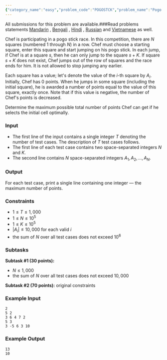 ```yaml
---
{"category_name":"easy","problem_code":"POGOSTCK","problem_name":"Pogo Stick Competition","languages_supported":{"0":"C","1":"CPP14","2":"JAVA","3":"PYTH","4":"PYTH 3.6","5":"PYPY","6":"CS2","7":"PAS fpc","8":"PAS gpc","9":"RUBY","10":"PHP","11":"GO","12":"NODEJS","13":"HASK","14":"rust","15":"SCALA","16":"swift","17":"D","18":"PERL","19":"FORT","20":"WSPC","21":"ADA","22":"CAML","23":"ICK","24":"BF","25":"ASM","26":"CLPS","27":"PRLG","28":"ICON","29":"SCM qobi","30":"PIKE","31":"ST","32":"NICE","33":"LUA","34":"BASH","35":"NEM","36":"LISP sbcl","37":"LISP clisp","38":"SCM guile","39":"JS","40":"ERL","41":"TCL","42":"kotlin","43":"PERL6","44":"TEXT","45":"SCM chicken","46":"PYP3","47":"CLOJ","48":"R","49":"COB","50":"FS"},"max_timelimit":1,"source_sizelimit":50000,"problem_author":"kingofnumbers","problem_tester":null,"date_added":"28-03-2019","tags":{"0":"array","1":"kingofnumbers","2":"ltime70","3":"observations","4":"simple","5":"taran_1407"},"editorial_url":"https://discuss.codechef.com/problems/POGOSTCK","time":{"view_start_date":1553965202,"submit_start_date":1553965202,"visible_start_date":1553965202,"end_date":1735669800},"is_direct_submittable":false,"layout":"problem"}
---
```

<span class="solution-visible-txt">All submissions for this problem are available.</span>###Read problems statements [Mandarin](http://www.codechef.com/download/translated/LTIME70/mandarin/POGOSTCK.pdf) , [Bengali](http://www.codechef.com/download/translated/LTIME70/bengali/POGOSTCK.pdf) , [Hindi](http://www.codechef.com/download/translated/LTIME70/hindi/POGOSTCK.pdf) , [Russian](http://www.codechef.com/download/translated/LTIME70/russian/POGOSTCK.pdf) and [Vietnamese](http://www.codechef.com/download/translated/LTIME70/vietnamese/POGOSTCK.pdf) as well.

Chef is participating in a pogo stick race. In this competition, there are $N$ squares (numbered $1$ through $N$) in a row. Chef must choose a starting square, enter this square and start jumping on his pogo stick. In each jump, if Chef is at a square $s$, then he can only jump to the square $s+K$. If square $s+K$ does not exist, Chef jumps out of the row of squares and the race ends for him. It is not allowed to stop jumping any earlier.

Each square has a value; let's denote the value of the $i$-th square by $A_i$. Initially, Chef has $0$ points. When he jumps in some square (including the initial square), he is awarded a number of points equal to the value of this square, exactly once. Note that if this value is negative, the number of Chef's points is decreased.

Determine the maximum possible total number of points Chef can get if he selects the initial cell optimally.

### Input
- The first line of the input contains a single integer $T$ denoting the number of test cases. The description of $T$ test cases follows.
- The first line of each test case contains two space-separated integers $N$ and $K$.
- The second line contains $N$ space-separated integers $A_1, A_2, \ldots, A_N$.

### Output
For each test case, print a single line containing one integer ― the maximum number of points.

### Constraints 
- $1 \le T \le 1,000$
- $1 \le N \le 10^5$
- $1 \le K \le 10^5$
- $|A_i| \le 10,000$ for each valid $i$
- the sum of $N$ over all test cases does not exceed $10^6$

### Subtasks
**Subtask #1 (30 points):**
- $N \le 1,000$
- the sum of $N$ over all test cases does not exceed $10,000$

**Subtask #2 (70 points):** original constraints

### Example Input
```
2
5 2
3 6 4 7 2
5 3
3 -5 6 3 10
```

### Example Output
```
13
10
```
